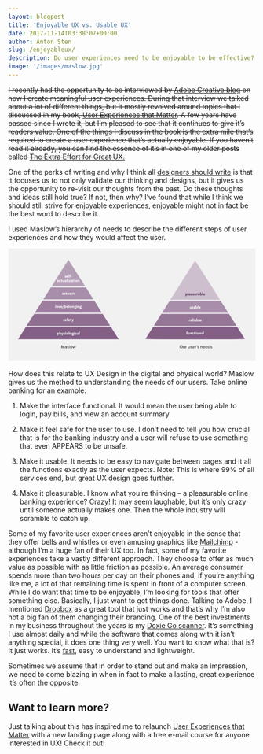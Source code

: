 ```yaml
---
layout: blogpost
title: 'Enjoyable UX vs. Usable UX'
date: 2017-11-14T03:38:07+00:00
author: Anton Sten
slug: /enjoyableux/
description: Do user experiences need to be enjoyable to be effective? Not always.
image: '/images/maslow.jpg'
---
```

~~I recently had the opportunity to be interviewed by [Adobe Creative blog](https://blogs.adobe.com/creativecloud/qa-with-anton-sten-author-of-user-experiences-that-matter/?segment=design&scid=social74607337&adbid=927536817544372226&adbpl=tw&adbpr=3689838915) on how I create meaningful user experiences. During that interview we talked about a lot of different things, but it mostly revolved around topics that I discussed in my book, [User Experiences that Matter](https://antonsten.com/books/user-experiences-matter/). A few years have passed since I wrote it, but I’m pleased to see that it continues to give it’s readers value. One of the things I discuss in the book is the extra mile that’s required to create a user experience that’s actually enjoyable. If you haven’t read it already, you can find the essence of it’s in one of my older posts called [The Extra Effort for Great UX.](https://antonsten.com/great-ux/)~~

One of the perks of writing and why I think all [designers should write](https://antonsten.com/designers-write/) is that it focuses us to not only validate our thinking and designs, but it gives us the opportunity to re-visit our thoughts from the past. Do these thoughts and ideas still hold true? If not, then why? I’ve found that while I think we should still strive for enjoyable experiences, enjoyable might not in fact be the best word to describe it.

I used Maslow’s hierarchy of needs to describe the different steps of user experiences and how they would affect the user.

![Maslow hierarchy UX](/images/maslow.jpg)

How does this relate to UX Design in the digital and physical world? Maslow gives us the method to understanding the needs of our users. Take online banking for an example:

1. Make the interface functional. It would mean the user being able to login, pay bills, and view an account summary.

2. Make it feel safe for the user to use. I don’t need to tell you how crucial that is for the banking industry and a user will refuse to use something that even APPEARS to be unsafe.

3. Make it usable. It needs to be easy to navigate between pages and it all the functions exactly as the user expects. Note: This is where 99% of all services end, but great UX design goes further.

4. Make it pleasurable. I know what you’re thinking &#8211; a pleasurable online banking experience? Crazy! It may seem laughable, but it’s only crazy until someone actually makes one. Then the whole industry will scramble to catch up.

Some of my favorite user experiences aren’t enjoyable in the sense that they offer bells and whistles or even amusing graphics like [Mailchimp](http://eepurl.com/bvIKNL) - although I’m a huge fan of their UX too. In fact, some of my favorite experiences take a vastly different approach. They choose to offer as much value as possible with as little friction as possible. An average consumer spends more than two hours per day on their phones and, if you’re anything like me, a lot of that remaining time is spent in front of a computer screen. While I do want that time to be enjoyable, I’m looking for tools that offer something else. Basically, I just want to get things done. Talking to Adobe, I mentioned [Dropbox](https://db.tt/lmIc9aXR) as a great tool that just works and that’s why I’m also not a big fan of them changing their branding. One of the best investments in my business throughout the years is my [Doxie Go scanner](http://www.getdoxie.com/product/doxie-go/). It’s something I use almost daily and while the software that comes along with it isn’t anything special, it does one thing very well. You want to know what that is? It just works. It’s [fast](https://antonsten.com/secret-feature/), easy to understand and lightweight.

Sometimes we assume that in order to stand out and make an impression, we need to come blazing in when in fact to make a lasting, great experience it’s often the opposite.

## Want to learn more?
Just talking about this has inspired me to relaunch [User Experiences that Matter](https://antonsten.com/books/user-experiences-matter/) with a new landing page along with a free e-mail course for anyone interested in UX! Check it out!
